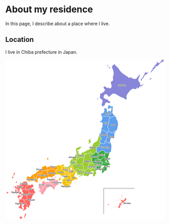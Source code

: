 # About my residence

In this page, I describe about a place where I live.  

## Location

I live in Chiba prefecture in Japan.  

![JapanMap](JapanMap.png)